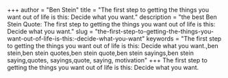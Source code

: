 +++
author = "Ben Stein"
title = "The first step to getting the things you want out of life is this: Decide what you want."
description = "the best Ben Stein Quote: The first step to getting the things you want out of life is this: Decide what you want."
slug = "the-first-step-to-getting-the-things-you-want-out-of-life-is-this:-decide-what-you-want"
keywords = "The first step to getting the things you want out of life is this: Decide what you want.,ben stein,ben stein quotes,ben stein quote,ben stein sayings,ben stein saying,quotes, sayings,quote, saying, motivation"
+++
The first step to getting the things you want out of life is this: Decide what you want.
